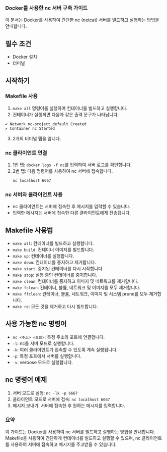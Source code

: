 ### Docker를 사용한 nc 서버 구축 가이드

이 문서는 Docker를 사용하여 간단한 nc (netcat) 서버를 빌드하고 실행하는 방법을 안내합니다.

## 필수 조건
- Docker 설치
- 터미널

## 시작하기
### Makefile 사용
1. `make all` 명령어를 실행하여 컨테이너를 빌드하고 실행합니다.
2. 컨테이너가 실행되면 다음과 같은 출력 문구가 나타납니다.

```
✔ Network nc-project_default Created
✔ Container nc Started
```

3. 2개의 터미널 탭을 엽니다.

### nc 클라이언트 연결
1. 1번 탭: `docker logs -f nc`를 입력하여 서버 로그를 확인합니다.
2. 2번 탭: 다음 명령어를 사용하여 nc 서버에 접속합니다.
   ```sh
   nc localhost 6667
   ```

### nc 서버와 클라이언트 사용
  - nc 클라이언트는 서버에 접속한 후 메시지를 입력할 수 있습니다.
  - 입력한 메시지는 서버에 접속한 다른 클라이언트에게 전송됩니다.

## Makefile 사용법
  - `make all`: 컨테이너를 빌드하고 실행합니다.
  - `make build`: 컨테이너 이미지를 빌드합니다.
  - `make up`: 컨테이너를 실행합니다.
  - `make down`: 컨테이너를 중지하고 제거합니다.
  - `make start`: 중지된 컨테이너를 다시 시작합니다.
  - `make stop`: 실행 중인 컨테이너를 중지합니다.
  - `make clean`: 컨테이너를 중지하고 이미지 및 네트워크를 제거합니다.
  - `make fclean`: 컨테이너, 볼륨, 네트워크 및 이미지를 모두 제거합니다.
  - `make ffclean`: 컨테이너, 볼륨, 네트워크, 이미지 및 시스템 prune를 모두 제거합니다.
  - `make re`: 모든 것을 제거하고 다시 빌드합니다.

## 사용 가능한 nc 명령어
  - `nc <주소> <포트>`: 특정 주소와 포트에 연결합니다.
  - `-l`: nc를 서버 모드로 실행합니다.
  - `-k`: 여러 클라이언트가 접속할 수 있도록 계속 실행됩니다.
  - `-p`: 특정 포트에서 서버를 실행합니다.
  - `-v`: verbose 모드로 실행합니다.

## nc 명령어 예제
1. 서버 모드로 실행: `nc -lk -p 6667`
2. 클라이언트 모드로 서버에 접속: `nc localhost 6667`
3. 메시지 보내기: 서버에 접속한 후 원하는 메시지를 입력합니다.

### 요약
이 가이드는 Docker를 사용하여 nc 서버를 빌드하고 실행하는 방법을 안내합니다. Makefile을 사용하여 간단하게 컨테이너를 빌드하고 실행할 수 있으며, nc 클라이언트를 사용하여 서버에 접속하고 메시지를 주고받을 수 있습니다.